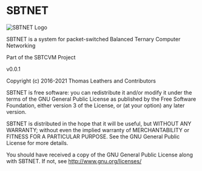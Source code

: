 # SBTNET

![SBTNET Logo](/docs/sbtnet_swirl1_128.png)

SBTNET is a system for packet-switched Balanced Ternary Computer Networking

Part of the SBTCVM Project

v0.0.1

Copyright (c) 2016-2021 Thomas Leathers and Contributors 

  SBTNET is free software: you can redistribute it and/or modify
  it under the terms of the GNU General Public License as published by
  the Free Software Foundation, either version 3 of the License, or
  (at your option) any later version.
  
  SBTNET is distributed in the hope that it will be useful,
  but WITHOUT ANY WARRANTY; without even the implied warranty of
  MERCHANTABILITY or FITNESS FOR A PARTICULAR PURPOSE. See the
  GNU General Public License for more details.
 
  You should have received a copy of the GNU General Public License
  along with SBTNET. If not, see <http://www.gnu.org/licenses/>

